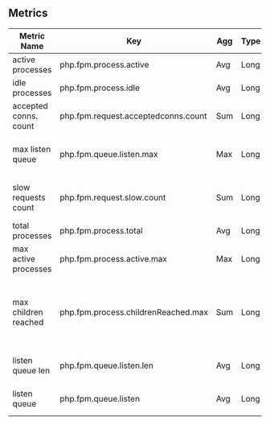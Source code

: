 ## Metrics

Metric Name | Key | Agg | Type | Description
--- | --- | --- | --- | ---
active processes | php.fpm.process.active | Avg | Long | the number of active processes
idle processes | php.fpm.process.idle | Avg | Long | the number of idle processes
accepted conns. count | php.fpm.request.acceptedconns.count | Sum | Long | the number of requests accepted by the pool
max listen queue | php.fpm.queue.listen.max | Max | Long | the maximum number of requests in the queue of pending connections since FPM has started
slow requests count | php.fpm.request.slow.count | Sum | Long | the number of requests that exceeded your request_slowlog_timeout value
total processes | php.fpm.process.total | Avg | Long | the number of idle + active processes
max active processes | php.fpm.process.active.max | Max | Long | the maximum number of active processes since FPM has started
max children reached | php.fpm.process.childrenReached.max | Sum | Long | the number of times, the process limit has been reached, when pm tries to start more children (works only for pm dynamic and ondemand)
listen queue len | php.fpm.queue.listen.len | Avg | Long | the size of the socket queue of pending connections
listen queue | php.fpm.queue.listen | Avg | Long | the number of requests in the queue of pending connections
